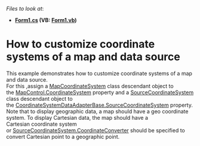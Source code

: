<!-- default file list -->
*Files to look at*:

* **[Form1.cs](./CS/CoordinateSystems/Form1.cs) (VB: [Form1.vb](./VB/CoordinateSystems/Form1.vb))**
<!-- default file list end -->
# How to customize coordinate systems of a map and data source


<p>This example demonstrates how to customize coordinate systems of a map and data source.<br />For this ,assign a <a href="https://documentation.devexpress.com/#WindowsForms/clsDevExpressXtraMapMapCoordinateSystemtopic">MapCoordinateSystem</a> class descendant object to the <a href="https://documentation.devexpress.com/#WindowsForms/DevExpressXtraMapMapControl_CoordinateSystemtopic">MapControl.CoordinateSystem</a> property and a <a href="https://documentation.devexpress.com/#WindowsForms/clsDevExpressXtraMapSourceCoordinateSystemtopic">SourceCoordinateSystem</a> class descendant object to the <a href="https://documentation.devexpress.com/#WindowsForms/clsDevExpressXtraMapCoordinateSystemDataAdapterBasetopic">CoordinateSystemDataAdapterBase.SourceCoordinateSystem</a> property.<br />Note that to display geographic data, a map should have a geo coordinate system. To display Cartesian data, the map should have a Cartesian coordinate system or <a href="https://documentation.devexpress.com/#WindowsForms/DevExpressXtraMapSourceCoordinateSystem_CoordinateConvertertopic">SourceCoordinateSystem.CoordinateConverter</a> should be specified to convert Cartesian point to a geographic point.</p>

<br/>


